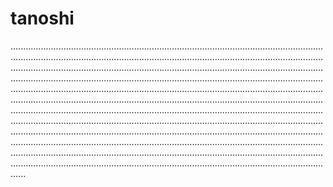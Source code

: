# tanoshi

......................................................................................................................................................................................................................................................................................................................................................................................................................................................................................................................................................................................................................................................................................................................................................................................................................................................................................................................................................................................................................................................................................................................................................................................................................................................................................................................................................................................................................................................................................................................................................
